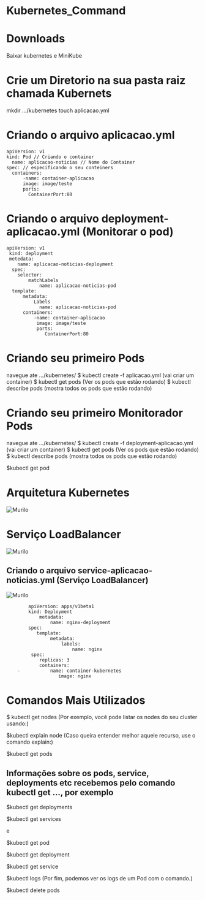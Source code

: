 # Kubernetes_Command

# Downloads 
Baixar kubernetes e MiniKube

# Crie um Diretorio na sua pasta raiz chamada Kubernets
mkdir .../kubernetes
touch aplicacao.yml

# Criando o arquivo aplicacao.yml

    apiVersion: v1
    kind: Pod // Criando o container
      name: aplicacao-noticias // Nome do Container
    spec: // especificando o seu conteiners 
      containers:
          -name: container-aplicacao
          image: image/teste
          ports:
            ContainerPort:80
            
 
# Criando o arquivo deployment-aplicacao.yml (Monitorar o pod)
    apiVersion: v1
     kind: deployment
     metedata:
        name: aplicacao-noticias-deployment
      spec:
        selector:
            matchLabels
                name: aplicacao-noticias-pod
      template:
          metadata:
              Labels
                name: aplicacao-noticias-pod
          containers:
              -name: container-aplicacao
               image: image/teste
               ports:
                  ContainerPort:80
            
         
    
# Criando seu primeiro Pods
navegue ate .../kubernetes/
$ kubectl create -f aplicacao.yml (vai criar um container)
$ kubectl get pods (Ver os pods que estão rodando)
$ kubectl describe pods (mostra todos os pods que estão rodando)

# Criando seu primeiro Monitorador Pods

navegue ate .../kubernetes/
$ kubectl create -f deployment-aplicacao.yml (vai criar um container)
$ kubectl get pods (Ver os pods que estão rodando)
$ kubectl describe pods (mostra todos os pods que estão rodando)

$kubectl get pod




# Arquitetura Kubernetes


![Murilo](https://i.snipboard.io/hqsjYO.jpg)

# Serviço LoadBalancer
![Murilo](https://snipboard.io/LPMz42.jpg)

## Criando o arquivo service-aplicacao-noticias.yml (Serviço LoadBalancer)
![Murilo](https://i.snipboard.io/fMSu7K.jpg)


            apiVersion: apps/v1beta1
            kind: Deployment
                metadata:
                    name: nginx-deployment
            spec:
               template:
                    metadata:
                        labels:
                            name: nginx
             spec:
                replicas: 3
                containers:
        -           name: container-kubernetes
                       image: nginx


# Comandos Mais Utilizados

$ kubectl get nodes (Por exemplo, você pode listar os nodes do seu cluster usando:)


$kubectl explain node (Caso queira entender melhor aquele recurso, use o comando explain:)

$kubectl get pods     





## Informações sobre os pods, service, deployments etc recebemos pelo comando kubectl get ..., por exemplo


$kubectl get deployments


$kubectl get services

e

$kubectl get pod <nome-do-pod>
  
  
$kubectl get deployment <nome-do-deployment>
  
  
$kubectl get service <nome-do-service>
  
  
$kubectl logs <nome-pod-name> (Por fim, podemos ver os logs de um Pod com o comando.)
  
  
$kubectl delete pods <nome do pods>
    
    
    
    
    




